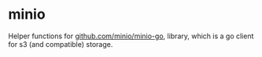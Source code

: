 # minio

Helper functions for [github.com/minio/minio-go](https://github.com/minio/minio-go), library, which is a go client for s3 (and compatible) storage.
